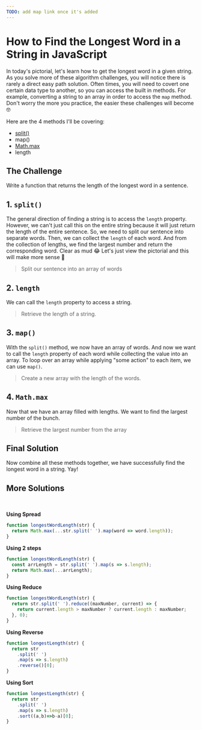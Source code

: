```yaml
---
TODO: add map link once it's added
---
```


# How to Find the Longest Word in a String in JavaScript

In today's pictorial, let's learn how to get the longest word in a given string. As you solve more of these algorithm challenges, you will notice there is rarely a direct easy path solution. Often times, you will need to covert one certain data type to another, so you can access the built in methods. For example, converting a string to an array in order to access the `map` method. Don't worry the more you practice, the easier these challenges will become 🤓

Here are the 4 methods I'll be covering:

- [split()](/basics/string-split)
- map()
- [Math.max](/basics/math-max)
- length

<ArticleImage />

## The Challenge

Write a function that returns the length of the longest word in a sentence.

<ArticleImage name="1" />

## 1. `split()`

The general direction of finding a string is to access the `length` property. However, we can't just call this on the entire string because it will just return the length of the entire sentence. So, we need to split our sentence into separate words. Then, we can collect the `length` of each word. And from the collection of lengths, we find the largest number and return the corresponding word. Clear as mud 😂 Let's just view the pictorial and this will make more sense 💪

> Split our sentence into an array of words

<ArticleImage name="2" />

## 2. `length`

We can call the `length` property to access a string.

> Retrieve the length of a string.

<ArticleImage name="3" />

## 3. `map()`

With the `split()` method, we now have an array of words. And now we want to call the `length` property of each word while collecting the value into an array. To loop over an array while applying "some action" to each item, we can use `map()`.

> Create a new array with the length of the words.

<ArticleImage name="4" />

## 4. `Math.max`

Now that we have an array filled with lengths. We want to find the largest number of the bunch.

> Retrieve the largest number from the array

<ArticleImage name="5" />

## Final Solution

Now combine all these methods together, we have successfully find the longest word in a string. Yay!

<ArticleImage name="6" />

## More Solutions

<br>

**Using Spread**

```javascript
function longestWordLength(str) {
  return Math.max(...str.split(' ').map(word => word.length));
}
```

**Using 2 steps**

```javascript
function longestWordLength(str) {
  const arrLength = str.split(' ').map(s => s.length);
  return Math.max(...arrLength);
}
```

**Using Reduce**

```javascript
function longestWordLength(str) {
  return str.split(' ').reduce((maxNumber, current) => {
    return current.length > maxNumber ? current.length : maxNumber;
  }, 0);
}
```

**Using Reverse**

```javascript
function longestLength(str) {
  return str
    .split(' ')
    .map(s => s.length)
    .reverse()[0];
}
```

**Using Sort**

```javascript
function longestLength(str) {
  return str
    .split(' ')
    .map(s => s.length)
    .sort((a,b)=>b-a)[0];
}
```

<ArticleFootnote />
